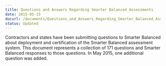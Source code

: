 ```yaml
---
title: Questions and Answers Regarding Smarter Balanced Assessments
date: 2015-05-15
docurl: /documents/Questions_and_Answers_Regarding_Smarter_Balanced_Assessments.pdf
status: Updated
---
```

Contractors and states have been submitting questions to Smarter Balanced about deployment and certification of the Smarter Balanced assessment system. This document represents a collection of 171 questions and Smarter Balanced responses to those questions. In May 2015, one additional question was added.

